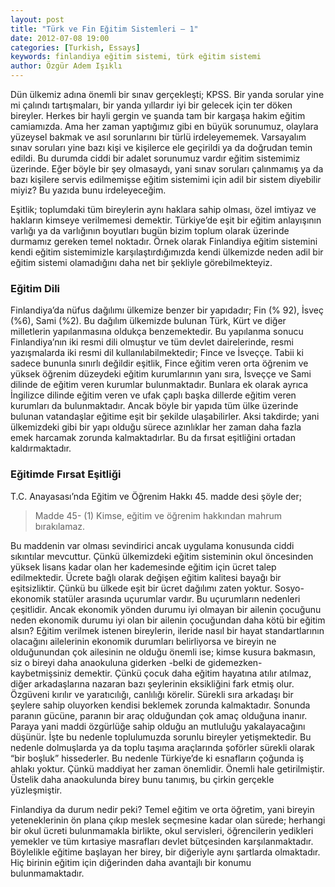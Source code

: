 ```yaml
---
layout: post
title: "Türk ve Fin Eğitim Sistemleri – 1"
date: 2012-07-08 19:00
categories: [Turkish, Essays]
keywords: finlandiya eğitim sistemi, türk eğitim sistemi
author: Özgür Adem Işıklı
---
```


Dün ülkemiz adına önemli bir sınav gerçekleşti; KPSS. Bir yanda sorular yine mi çalındı tartışmaları, bir yanda yıllardır iyi bir gelecek için ter döken bireyler. Herkes bir hayli gergin ve şuanda tam bir kargaşa hakim eğitim camiamızda. Ama her zaman yaptığımız gibi en büyük sorunumuz, olaylara yüzeysel bakmak ve asıl sorunlarını bir türlü irdeleyememek. Varsayalım sınav soruları yine bazı kişi ve kişilerce ele geçirildi ya da doğrudan temin edildi. Bu durumda ciddi bir adalet sorunumuz vardır eğitim sistemimiz üzerinde. Eğer böyle bir şey olmasaydı, yani sınav soruları çalınmamış ya da bazı kişilere servis edilmemişse eğitim sistemimi için adil bir sistem diyebilir miyiz? Bu yazıda bunu irdeleyeceğim.

Eşitlik; toplumdaki tüm bireylerin aynı haklara sahip olması, özel imtiyaz ve hakların kimseye verilmemesi demektir. Türkiye’de eşit bir eğitim anlayışının varlığı ya da varlığının boyutları bugün bizim toplum olarak üzerinde durmamız gereken temel noktadır. Örnek olarak Finlandiya eğitim sistemini kendi eğitim sistemimizle karşılaştırdığımızda kendi ülkemizde neden adil bir eğitim sistemi olamadığını daha net bir şekliyle görebilmekteyiz.

### Eğitim Dili

Finlandiya’da nüfus dağılımı ülkemize benzer bir yapıdadır; Fin (% 92), İsveç (%6), Sami (%2). Bu dağılım ülkemizde bulunan Türk, Kürt ve diğer milletlerin yapılanmasına oldukça benzemektedir. Bu yapılanma sonucu Finlandiya’nın iki resmi dili olmuştur ve tüm devlet dairelerinde, resmi yazışmalarda iki resmi dil kullanılabilmektedir; Fince ve İsveççe. Tabii ki sadece bununla sınırlı değildir eşitlik, Fince eğitim veren orta öğrenim ve yüksek öğrenim düzeydeki eğitim kurumlarının yanı sıra, İsveççe ve Sami dilinde de eğitim veren kurumlar bulunmaktadır. Bunlara ek olarak ayrıca İngilizce dilinde eğitim veren ve ufak çaplı başka dillerde eğitim veren kurumları da bulunmaktadır. Ancak böyle bir yapıda tüm ülke üzerinde bulunan vatandaşlar eğitime eşit bir şekilde ulaşabilirler. Aksi takdirde; yani ülkemizdeki gibi bir yapı olduğu sürece azınlıklar her zaman daha fazla emek harcamak zorunda kalmaktadırlar. Bu da fırsat eşitliğini ortadan kaldırmaktadır.

### Eğitimde Fırsat Eşitliği

T.C. Anayasası’nda Eğitim ve Öğrenim Hakkı 45. madde desi şöyle der;

> Madde 45- (1) Kimse, eğitim ve öğrenim hakkından mahrum bırakılamaz.

Bu maddenin var olması sevindirici ancak uygulama konusunda ciddi sıkıntılar mevcuttur. Çünkü ülkemizdeki eğitim sisteminin okul öncesinden yüksek lisans kadar olan her kademesinde eğitim için ücret talep edilmektedir. Ücrete bağlı olarak değişen eğitim kalitesi bayağı bir eşitsizliktir. Çünkü bu ülkede eşit bir ücret dağılımı zaten yoktur. Sosyo-ekonomik statüler arasında uçurumlar vardır. Bu uçurumların nedenleri çeşitlidir. Ancak ekonomik yönden durumu iyi olmayan bir ailenin çocuğunu neden ekonomik durumu iyi olan bir ailenin çocuğundan daha kötü bir eğitim alsın? Eğitim verilmek istenen bireylerin, ileride nasıl bir hayat standartlarının olacağını ailelerinin ekonomik durumları belirliyorsa ve bireyin ne olduğunundan çok ailesinin ne olduğu önemli ise; kimse kusura bakmasın, siz o bireyi daha anaokuluna giderken -belki de gidemezken- kaybetmişsiniz demektir. Çünkü çocuk daha eğitim hayatına atılır atılmaz, diğer arkadaşlarına nazaran bazı şeylerinin eksikliğini fark etmiş olur. Özgüveni kırılır ve yaratıcılığı, canlılığı körelir. Sürekli sıra arkadaşı bir şeylere sahip oluyorken kendisi beklemek zorunda kalmaktadır. Sonunda paranın gücüne, paranın bir araç olduğundan çok amaç olduğuna inanır. Paraya yani maddi özgürlüğe sahip olduğu an mutluluğu yakalayacağını düşünür. İşte bu nedenle toplulumuzda sorunlu bireyler yetişmektedir. Bu nedenle dolmuşlarda ya da toplu taşıma araçlarında şoförler sürekli olarak “bir boşluk” hissederler. Bu nedenle Türkiye’de ki esnafların çoğunda iş ahlakı yoktur. Çünkü maddiyat her zaman önemlidir. Önemli hale getirilmiştir. Üstelik daha anaokulunda birey bunu tanımış, bu çirkin gerçekle yüzleşmiştir.

Finlandiya da durum nedir peki? Temel eğitim ve orta öğretim, yani bireyin yeteneklerinin ön plana çıkıp meslek seçmesine kadar olan sürede; herhangi bir okul ücreti bulunmamakla birlikte, okul servisleri, öğrencilerin yedikleri yemekler ve tüm kırtasiye masrafları devlet bütçesinden karşılanmaktadır. Böylelikle eğitime başlayan her birey, bir diğeriyle aynı şartlarda olmaktadır. Hiç birinin eğitim için diğerinden daha avantajlı bir konumu bulunmamaktadır.

